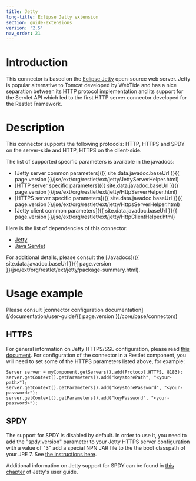 ```yaml
---
title: Jetty
long-title: Eclipse Jetty extension
section: guide-extensions
version: '2.5'
nav_order: 21
---
```

# Introduction

This connector is based on the [Eclipse Jetty](http://www.eclipse.org/jetty/)
open-source web server. Jetty is popular alternative to Tomcat developed
by WebTide and has a nice separation between its HTTP
protocol implementation and its support for the Servlet API which led to
the first HTTP server connector developed for the Restlet Framework.

# Description

This connector supports the following protocols: HTTP, HTTPS and SPDY on the server-side and HTTP, HTTPS
on the client-side.

The list of supported specific parameters is available in the javadocs:

-   [Jetty server common parameters]({{ site.data.javadoc.baseUrl }}{{ page.version }}/jse/ext/org/restlet/ext/jetty/JettyServerHelper.html)
-   [HTTP server specific parameters]({{ site.data.javadoc.baseUrl }}{{ page.version }}/jse/ext/org/restlet/ext/jetty/HttpServerHelper.html)
-   [HTTPS server specific parameters]({{ site.data.javadoc.baseUrl }}{{ page.version }}/jse/ext/org/restlet/ext/jetty/HttpsServerHelper.html)
-   [Jetty client common parameters]({{ site.data.javadoc.baseUrl }}{{ page.version }}/jse/ext/org/restlet/ext/jetty/HttpClientHelper.html)

Here is the list of dependencies of this connector:

-   [Jetty](http://www.eclipse.org/jetty/)
-   [Java Servlet](http://www.oracle.com/technetwork/java/javaee/servlet/index.html)

For additional details, please consult the
[Javadocs]({{ site.data.javadoc.baseUrl }}{{ page.version }}/jse/ext/org/restlet/ext/jetty/package-summary.html).

# Usage example

Please consult [connector configuration documentation](/documentation/user-guide/{{ page.version }}/core/base/connectors)

## HTTPS

For general information on Jetty HTTPS/SSL configuration, please read
[this document](http://wiki.eclipse.org/Jetty/Howto/Configure_SSL).
For configuration of the connector in a Restlet component, you will need
to set some of the HTTPS parameters listed above, for example:

<pre><code class="language-java">Server server = myComponent.getServers().add(Protocol.HTTPS, 8183);
server.getContext().getParameters().add("keystorePath", "&lt;your-path&gt;");
server.getContext().getParameters().add("keystorePassword", "&lt;your-password&gt;");
server.getContext().getParameters().add("keyPassword", "&lt;your-password&gt;");
</code></pre>

## SPDY

The support for SPDY is disabled by default. In order to use it, you need to add the "spdy.version" parameter to your Jetty HTTPS server configuration with a value of "3" add a special NPN JAR file to the the boot classpath of your JRE 7. See [the instructions here](https://wiki.eclipse.org/Jetty/Feature/NPN).

Additional information on Jetty support for SPDY can be found in [this chapter](https://wiki.eclipse.org/Jetty/Feature/SPDY) of Jetty's user guide.

